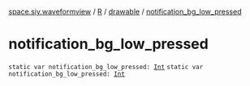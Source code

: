 [space.siy.waveformview](../../index.md) / [R](../index.md) / [drawable](index.md) / [notification_bg_low_pressed](./notification_bg_low_pressed.md)

# notification_bg_low_pressed

`static var notification_bg_low_pressed: `[`Int`](https://kotlinlang.org/api/latest/jvm/stdlib/kotlin/-int/index.html)
`static var notification_bg_low_pressed: `[`Int`](https://kotlinlang.org/api/latest/jvm/stdlib/kotlin/-int/index.html)